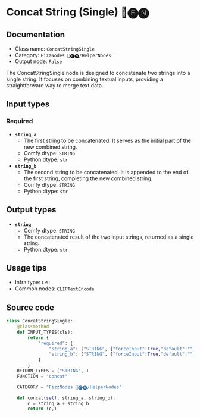 # Concat String (Single) 📅🅕🅝
## Documentation
- Class name: `ConcatStringSingle`
- Category: `FizzNodes 📅🅕🅝/HelperNodes`
- Output node: `False`

The ConcatStringSingle node is designed to concatenate two strings into a single string. It focuses on combining textual inputs, providing a straightforward way to merge text data.
## Input types
### Required
- **`string_a`**
    - The first string to be concatenated. It serves as the initial part of the new combined string.
    - Comfy dtype: `STRING`
    - Python dtype: `str`
- **`string_b`**
    - The second string to be concatenated. It is appended to the end of the first string, completing the new combined string.
    - Comfy dtype: `STRING`
    - Python dtype: `str`
## Output types
- **`string`**
    - Comfy dtype: `STRING`
    - The concatenated result of the two input strings, returned as a single string.
    - Python dtype: `str`
## Usage tips
- Infra type: `CPU`
- Common nodes: `CLIPTextEncode`


## Source code
```python
class ConcatStringSingle:
    @classmethod
    def INPUT_TYPES(cls):
        return {
            "required": {
                "string_a": ("STRING", {"forceInput":True,"default":"","multiline": True}),
                "string_b": ("STRING", {"forceInput":True,"default":"","multiline": True}),
            }
        }
    RETURN_TYPES = ("STRING", )
    FUNCTION = "concat"

    CATEGORY = "FizzNodes 📅🅕🅝/HelperNodes"

    def concat(self, string_a, string_b):
        c = string_a + string_b
        return (c,)

```
